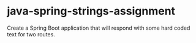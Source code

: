 # java-spring-strings-assignment
Create a Spring Boot application that will respond with some hard coded text for two routes.